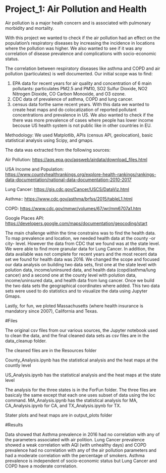 # Project_1: Air Pollution and Health 

Air pollution is a major healh concern and is associated with pulmonary morbidity and mortality. 

With this project we wanted to check if the air pollution had an effect on the population’s respiratory diseases by increasing the incidence in locations where the pollution was higher. We also wanted to see if it was any correlation of disease prevalence and complications with socio-economic status. 

The correlation between respiratory diseases like asthma and COPD and air pollution (particulates) is well documented. Our initial scope was to find:
1) EPA data for recent years for air quality and concentration of 6 main pollutants: particulates PM2.5 and PM10, SO2 Sulfur Dioxide, NO2 Nitrogen Dioxide, CO Carbon Monoxide, and O3 ozone. 
2) CDC data of prevalence of asthma, COPD and lung cancer.
3) census data forthe same recent years.
With this data we wanted to create heat maps and do colocatization of reported pollutant concentrations and prevalence in US. We also wanted to check if the there was more prevalence of cases where people has lower income becouse US health system is not public like in other countries in EU. 

Methodology: We used  Matplotlib, APIs (census API, geolocation), basic statistical analysis using Scipy, and gmaps. 

The data was extracted from the following sources: 

Air Pollution: https://aqs.epa.gov/aqsweb/airdata/download_files.html

USA Income and Population: https://www.countyhealthrankings.org/explore-health-rankings/rankings-data-documentation/national-data-documentation-2010-2017

Lung Cancer: https://gis.cdc.gov/Cancer/USCS/DataViz.html

Asthma:: https://www.cdc.gov/asthma/brfss/2015/tableL1.html

COPD: https://www.cdc.gov/mmwr/volumes/67/wr/mm6707a1.htm 

Google Places API: https://developers.google.com/maps/documentation/geocoding/start

The main challenge within the time constrains was to find the health data. To map prevalence and location, we needed health data at the county -or city- level. However the data from CDC that we found was at the state level. We were able to find more granular data for Lung Cancer.  In addition, the data available was not complete for recent years and the most recent data set we found for health data was 2016. 
We changed the scope and focused our data analysis on building two data sets, first one at the state level with polution data, income/uninsured data, and health data (copd/asthma/lung cancer) and a second one at the county level with polution data, income/uninsured data, and health data from lung cancer. 
Once we build the two data sets the geographical coordinates where added. This two data sets were  used to do statistics and to visualize the  data using Jupyter Gmaps.

Lastly, for fun, we ploted Massachusetts (where health insurance is mandatory since 2007), California and Texas.

#Files

The original csv files from our various sources, the Jupyter notebook used to clean the data, and the final cleaned data sets as csv files are in the data_cleanup folder.

The cleaned files are in the Resources folder

County_Analysis.ipynb has the statistical analysis and the heat maps at the countly level

US_Analysis.ipynb has the statistical analysis and the heat maps at the state level

The analysis for the three states is in the ForFun folder. The three files are basicaly the same except that each one uses subset of data using the loc command. MA_Analysis.ipynb has the statistical analysis for MA, CA_Analysis.ipynb for CA, and TX_Analysis.ipynb for TX.

Stater plots and heat maps are in output_plots folder

#Results

Data showed that Asthma prevalence in 2016 had no correlation with any of the parameters associated with air polition. Lung Cancer prevalence showed a weak correlation with AQI (with unhealthy days) and COPD prevalence had no correlation with any of the air pollution parameters and had a moderate correlation with the percentage of smokers. 
Asthma prevalence is independent of socio-economic status but Lung Cancer and COPD have a moderate correlation.


